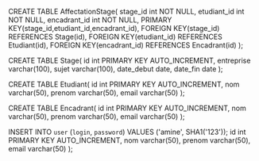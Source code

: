 CREATE TABLE AffectationStage(
    stage_id int NOT NULL,
    etudiant_id int NOT NULL,
    encadrant_id int NOT NULL,
    PRIMARY KEY(stage_id,etudiant_id,encadrant_id),
    FOREIGN KEY(stage_id) REFERENCES Stage(id),
    FOREIGN KEY(etudiant_id) REFERENCES Etudiant(id),
    FOREIGN KEY(encadrant_id) REFERENCES Encadrant(id)
    );

CREATE TABLE Stage(
    id int PRIMARY KEY AUTO_INCREMENT,
    entreprise varchar(100),
    sujet varchar(100),
    date_debut date,
    date_fin date
    );
    
CREATE TABLE Etudiant(
    id int PRIMARY KEY AUTO_INCREMENT,
    nom varchar(50),
    prenom varchar(50),
    email varchar(50)
    );

CREATE TABLE Encadrant(
id int PRIMARY KEY AUTO_INCREMENT,
    nom varchar(50),
    prenom varchar(50),
    email varchar(50)
    );

INSERT INTO `user` (`login`, `password`) VALUES ('amine', SHA1('123'));
    id int PRIMARY KEY AUTO_INCREMENT,
    nom varchar(50),
    prenom varchar(50),
    email varchar(50)
    );
